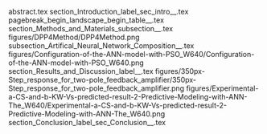 abstract.tex
section_Introduction_label_sec_intro__.tex
pagebreak_begin_landscape_begin_table__.tex
section_Methods_and_Materials_subsection__.tex
figures/DPP4Method/DPP4Method.png
subsection_Artifical_Neural_Network_Composition__.tex
figures/Configuration-of-the-ANN-model-with-PSO_W640/Configuration-of-the-ANN-model-with-PSO_W640.png
section_Results_and_Discussion_label__.tex
figures/350px-Step_response_for_two-pole_feedback_amplifier/350px-Step_response_for_two-pole_feedback_amplifier.png
figures/Experimental-a-CS-and-b-KW-Vs-predicted-result-2-Predictive-Modeling-with-ANN-The_W640/Experimental-a-CS-and-b-KW-Vs-predicted-result-2-Predictive-Modeling-with-ANN-The_W640.png
section_Conclusion_label_sec_Conclusion__.tex
